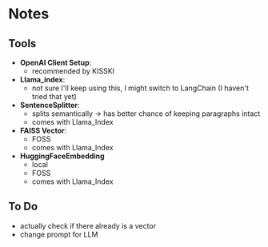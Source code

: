 # Notes

## Tools

- **OpenAI Client Setup**:
  - recommended by KISSKI
- **Llama_index**:
  - not sure I'll keep using this, I might switch to LangChain (I haven't tried that yet)
- **SentenceSplitter**:
  - splits semantically &rarr; has
    better chance of keeping paragraphs intact
  - comes with Llama_Index
- **FAISS Vector**:
  - FOSS
  - comes with Llama_Index
- **HuggingFaceEmbedding**
  - local
  - FOSS
  - comes with Llama_Index

## To Do

- actually check if there already is a vector
- change prompt for LLM
